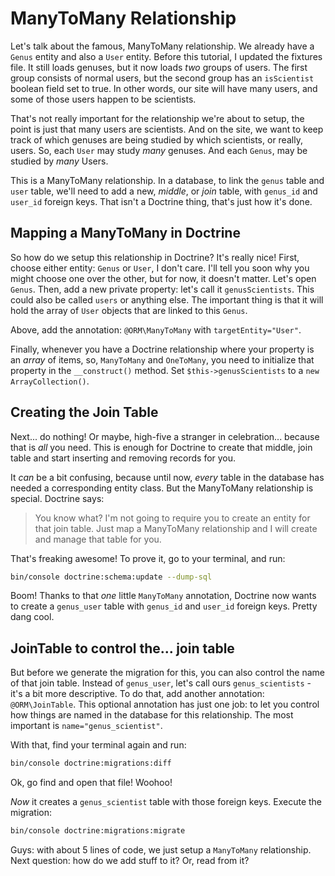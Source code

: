 # ManyToMany Relationship

Let's talk about the famous, ManyToMany relationship. We already have a `Genus` entity
and also a `User` entity. Before this tutorial, I updated the fixtures file.
It still loads genuses, but it now loads *two* groups of users. The first group consists
of normal users, but the second group has an `isScientist` boolean field set to true.
In other words, our site will have many users, and some of those users happen to
be scientists.

That's not really important for the relationship we're about to setup, the point is
just that many users are scientists. And on the site, we want to keep track of which
genuses are being studied by which scientists, or really, users. So, each `User`
may study *many* genuses. And each `Genus`, may be studied by *many* Users. 

This is a ManyToMany relationship. In a database, to link the `genus` table and
`user` table, we'll need to add a new, *middle*, or *join* table, with `genus_id`
and `user_id` foreign keys. That isn't a Doctrine thing, that's just how it's done.

## Mapping a ManyToMany in Doctrine

So how do we setup this relationship in Doctrine? It's really nice! First, choose
either entity: `Genus` or `User`, I don't care. I'll tell you soon why you might
choose one over the other, but for now, it doesn't matter. Let's open `Genus`. Then,
add a new private property: let's call it `genusScientists`. This could also be called
`users` or anything else. The important thing is that it will hold the array of `User`
objects that are linked to this `Genus`.

Above, add the annotation: `@ORM\ManyToMany` with `targetEntity="User"`.

Finally, whenever you have a Doctrine relationship where your property is an *array*
of items, so, `ManyToMany` and `OneToMany`, you need to initialize that property
in the `__construct()` method. Set `$this->genusScientists` to a `new ArrayCollection()`.

## Creating the Join Table

Next... do nothing! Or maybe, high-five a stranger in celebration... because that
is *all* you need. This is enough for Doctrine to create that middle, join table
and start inserting and removing records for you.

It *can* be a bit confusing, because until now, *every* table in the database has
needed a corresponding entity class. But the ManyToMany relationship is special.
Doctrine says:

> You know what? I'm not going to require you to create an entity for that join table.
> Just map a ManyToMany relationship and I will create and manage that table for you.

That's freaking awesome! To prove it, go to your terminal, and run:

```bash
bin/console doctrine:schema:update --dump-sql
```

Boom! Thanks to that *one* little `ManyToMany` annotation, Doctrine now wants to
create a `genus_user` table with `genus_id` and `user_id` foreign keys. Pretty dang
cool.

## JoinTable to control the... join table

But before we generate the migration for this, you can also control the name of
that join table. Instead of `genus_user`, let's call ours `genus_scientists` - it's
a bit more descriptive. To do that, add another annotation: `@ORM\JoinTable`. This
optional annotation has just one job: to let you control how things are named in
the database for this relationship. The most important is `name="genus_scientist"`.

With that, find your terminal again and run:

```bash
bin/console doctrine:migrations:diff
```

Ok, go find and open that file! Woohoo!

*Now* it creates a `genus_scientist` table with those foreign keys. Execute the
migration:

```bash
bin/console doctrine:migrations:migrate
```

Guys: with about 5 lines of code, we just setup a `ManyToMany` relationship. Next
question: how do we add stuff to it? Or, read from it?
